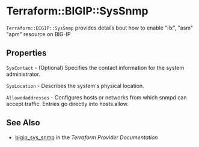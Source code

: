 # Terraform::BIGIP::SysSnmp

`Terraform::BIGIP::SysSnmp` provides details bout how to enable "ilx", "asm" "apm" resource on BIG-IP

## Properties

`SysContact` -  (Optional) Specifies the contact information for the system administrator.

`SysLocation` - Describes the system's physical location.

`Allowedaddresses` - Configures hosts or networks from which snmpd can accept traffic. Entries go directly into hosts.allow.


## See Also

* [bigip_sys_snmp](https://www.terraform.io/docs/providers/bigip/r/sys_snmp.html) in the _Terraform Provider Documentation_